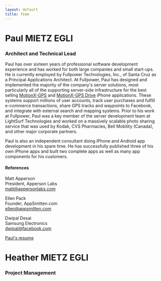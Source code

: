 ```yaml
---
layout: default
title: Team
---
```

  
# Paul MIETZ EGLI
### Architect and Technical Lead

Paul has over sixteen years of professional software development experience and has
worked for both large companies and small start-ups.
He is currently employed by Fullpower Technologies, Inc., of Santa Cruz as a
Principal Applications Architect.  At Fullpower, Paul has designed and implemented
the majority of the company's server solutions, most particularly all
of the supporting server-side infrastructure for the best selling [MotionX-GPS](http://gps.motionx.com/)
and [MotionX-GPS Drive](http://drive.motionx.com/) iPhone applications.  These systems
support millions of user accounts, track user purchases and fulfill e-commerce transactions,
share GPS tracks and waypoints to Facebook, and integrate with external search and
mapping systems.  Prior to his work at Fullpower, Paul was a key member of the server
development team at LightSurf Technologies and worked on a massively scalable photo
sharing service that was used by Kodak, CVS Pharmacies, Bell Mobility (Canada), and
other major corporate partners.

Paul is also an independent consultant doing iPhone and Android app development in
his spare time.  He has successfully published three of his own iPhone apps and 
built two complete apps as well as many app components for his customers. 

#### References

Matt Apperson  
President, Apperson Labs  
matt@appersonlabs.com

Ellen Pack  
Founder, AppSmitten.com  
ellen@appsmitten.com

Dwipal Desai  
Samsung Electronics  
dwipal@facebook.com


[Paul's resume](paul_resume.pdf)

# Heather MIETZ EGLI
### Project Management



